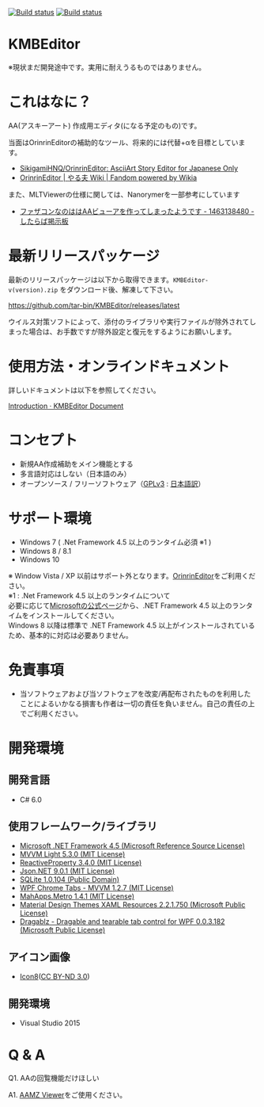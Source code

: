 [![Build status](https://ci.appveyor.com/api/projects/status/vg1e2udxedr14h67/branch/master?svg=true&passingText=master)](https://ci.appveyor.com/project/tar-bin/kmbeditor-cyyma/branch/master)
[![Build status](https://ci.appveyor.com/api/projects/status/vg1e2udxedr14h67?svg=true)](https://ci.appveyor.com/project/tar-bin/kmbeditor-cyyma)

KMBEditor
==

※現状まだ開発途中です。実用に耐えうるものではありません。

# これはなに？

AA(アスキーアート) 作成用エディタ(になる予定のもの)です。

当面はOrinrinEditorの補助的なツール、将来的には代替+αを目標としています。

+ [SikigamiHNQ/OrinrinEditor: AsciiArt Story Editor for Japanese Only](https://github.com/SikigamiHNQ/OrinrinEditor)
+ [OrinrinEditor | やる夫 Wiki | Fandom powered by Wikia](http://yaruo.wikia.com/wiki/OrinrinEditor)

また、MLTViewerの仕様に関しては、Nanorymerを一部参考にしています

+ [ファザコンなのははAAビューアを作ってしまったようです - 1463138480 - したらば掲示板](http://jbbs.shitaraba.net/bbs/read.cgi/otaku/15956/1463138480/)

# 最新リリースパッケージ

最新のリリースパッケージは以下から取得できます。`KMBEditor-v(version).zip` をダウンロード後、解凍して下さい。

https://github.com/tar-bin/KMBEditor/releases/latest

ウイルス対策ソフトによって、添付のライブラリや実行ファイルが除外されてしまった場合は、お手数ですが除外設定と復元をするようにお願いします。

# 使用方法・オンラインドキュメント
詳しいドキュメントは以下を参照してください。

[Introduction · KMBEditor Document](https://tar-bin.gitbooks.io/kmbeditor-document/content/)

# コンセプト

+ 新規AA作成補助をメイン機能とする
+ 多言語対応はしない（日本語のみ）
+ オープンソース / フリーソフトウェア（[GPLv3](https://www.gnu.org/licenses/gpl-3.0.ja.html) : [日本語訳](https://mag.osdn.jp/07/09/02/130237)）

# サポート環境

+ Windows 7 ( .Net Framework 4.5 以上のランタイム必須 ※1 )
+ Windows 8 / 8.1
+ Windows 10

※ Window Vista / XP 以前はサポート外となります。[OrinrinEditor](http://yaruo.wikia.com/wiki/OrinrinEditor)をご利用ください。  
※1 :  .Net Framework 4.5 以上のランタイムについて  
必要に応じて[Microsoftの公式ページ](https://msdn.microsoft.com/ja-jp/library/5a4x27ek(v=vs.110).aspx)から、.NET Framework 4.5 以上のランタイムをインストールしてください。  
Windows 8 以降は標準で .NET Framework 4.5 以上がインストールされているため、基本的に対応は必要ありません。  

# 免責事項
+ 当ソフトウェアおよび当ソフトウェアを改変/再配布されたものを利用したことによるいかなる損害も作者は一切の責任を負いません。自己の責任の上でご利用ください。

# 開発環境
## 開発言語

+ C# 6.0

## 使用フレームワーク/ライブラリ

+ [Microsoft .NET Framework 4.5 (Microsoft Reference Source License)](https://www.microsoft.com/ja-jp/download/details.aspx?id=30653)
+ [MVVM Light 5.3.0 (MIT License)](https://www.nuget.org/packages/MvvmLight/)
+ [ReactiveProperty 3.4.0 (MIT License)](https://github.com/runceel/ReactiveProperty)
+ [Json.NET 9.0.1 (MIT License)](http://www.newtonsoft.com/json)
+ [SQLite 1.0.104 (Public Domain)](https://www.nuget.org/packages/System.Data.SQLite/)
+ [WPF Chrome Tabs - MVVM 1.2.7 (MIT License)](https://www.nuget.org/packages/WPFChromeTabsMVVM/)
+ [MahApps.Metro 1.4.1 (MIT License)](https://www.nuget.org/packages/MahApps.Metro)
+ [Material Design Themes XAML Resources 2.2.1.750 (Microsoft Public License)](https://www.nuget.org/packages/MaterialDesignThemes/)
+ [Dragablz - Dragable and tearable tab control for WPF 0.0.3.182 (Microsoft Public License)](https://www.nuget.org/packages/Dragablz/)

## アイコン画像

+ [Icon8](https://icons8.com/)([CC BY-ND 3.0](https://icons8.com/license/))

## 開発環境

+ Visual Studio 2015

# Q & A

Q1. AAの回覧機能だけほしい

A1. [AAMZ Viewer](http://aa.yaruyomi.com/)をご使用ください。
